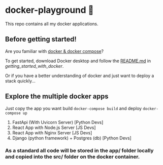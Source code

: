 # docker-playground 🐳

This repo contains all my docker applications. 

## Before getting started!
  Are you familiar with [docker & docker compose](https://www.docker.com/)? 

To get started, download Docker desktop and follow the [README.md](https://github.com/CKSoupen/docker-playground/edit/master/getting_started_with_docker/README.md) in *getting_started_with_docker*.

Or if you have a better understanding of docker and just want to deploy a stack quickly...

## Explore the multiple docker apps
Just copy the app you want
 build ```docker-compose build``` and 
  deploy ```docker-compose up```

1. FastApi (With Uvicorn Server) [Python Devs] 
2. React App with Node.js Server [JS Devs]
3. React App with Nginx Server [JS Devs]
4. Django (python framework) + Postgres (db) [Python Devs]


### As a standard all code will be stored in the app/ folder locally and copied into the src/ folder on the docker container.
